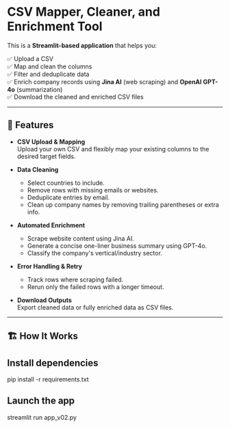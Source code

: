 

# CSV Mapper, Cleaner, and Enrichment Tool

This is a **Streamlit-based application** that helps you:

✅ Upload a CSV  
✅ Map and clean the columns  
✅ Filter and deduplicate data  
✅ Enrich company records using **Jina AI** (web scraping) and **OpenAI GPT-4o** (summarization)  
✅ Download the cleaned and enriched CSV files  

---

## 🚀 Features

- **CSV Upload & Mapping**  
  Upload your own CSV and flexibly map your existing columns to the desired target fields.

- **Data Cleaning**  
  - Select countries to include.
  - Remove rows with missing emails or websites.
  - Deduplicate entries by email.
  - Clean up company names by removing trailing parentheses or extra info.

- **Automated Enrichment**  
  - Scrape website content using Jina AI.
  - Generate a concise one-liner business summary using GPT-4o.
  - Classify the company's vertical/industry sector.

- **Error Handling & Retry**  
  - Track rows where scraping failed.
  - Rerun only the failed rows with a longer timeout.

- **Download Outputs**  
  Export cleaned data or fully enriched data as CSV files.

---

## 🏗 How It Works

## Install dependencies
pip install -r requirements.txt

##  Launch the app
streamlit run app_v02.py
